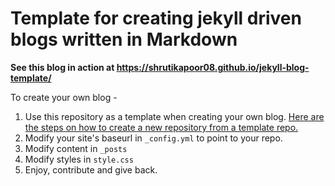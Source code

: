 # Template for creating jekyll driven blogs written in Markdown

**See this blog in action at https://shrutikapoor08.github.io/jekyll-blog-template/**

To create your own blog - 

1. Use this repository as a template when creating your own blog. [Here are the steps on how to create a new repository from a template repo.](https://docs.github.com/en/github/creating-cloning-and-archiving-repositories/creating-a-repository-from-a-template)
2. Modify your site's baseurl in `_config.yml` to point to your repo.
3. Modify content in `_posts`
4. Modify styles in `style.css`
5. Enjoy, contribute and give back. 